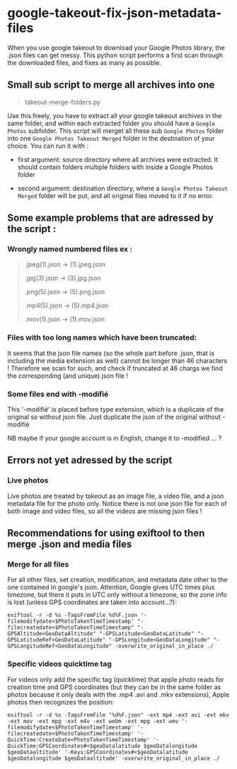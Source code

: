 # google-takeout-fix-json-metadata-files
When you use google takeout to download your Google Photos library, the .json files can get messy. This python script performs a first scan through the downloaded files, and fixes as many as possible. 


## Small sub script to merge all archives into one

> takeout-merge-folders.py

Use this freely, you have to extract all your google takeout archives in the same folder, and within each extracted folder you should have a `Google Photos` subfolder. This script will merget all these sub `Google Photos` folder into one `Google Photos Takeout Merged` folder in the destination of your choice. You can run it with :

- first argument: source directory where all archives were extracted. It should contain folders multiple folders with inside a Google Photos folder

- second argument: destination directory, where a
           `Google Photos Takeout Merged` folder will be put, and all original files moved to it if no error.


## Some example problems that are adressed by the script :

### Wrongly named numbered files ex :
>.jpeg(1).json ->  (1).jpeg.json
>
>.jpg(3).json  -> (3).jpg.json
>
>.png(5).json -> (5).png.json
>
>.mp4(5).json -> (5).mp4.json
>
>.mov(1).json -> (1).mov.json


### Files with too long names which have been truncated:

It seems that the json file names (so the whole part before .json, that is including the media extension as well) cannot be longer than 46 characters ! Therefore we scan for such, and check if truncated at 46 chargs we find the corresponding (and unique) json file ! 


### Some files end with -modifié

This '-modifié' is placed before type extension, which is a duplicate of the original so without json file. Just duplicate the json of the original without -modifié

NB maybe if your google account is in English, change it to -modified ... ?

## Errors not yet adressed by the script

### Live photos

Live photos are treated by takeout as an image file, a video file, and a json metadata file for the photo only. Notice there is not one json file for each of both image and video files, so all the videos are missing json files !

## Recommendations for using exiftool to then merge .json and media files

### Merge for all files

For all other files, set creation, modification, and metadata date other to the one contained in google's json. Attention, Google gives UTC times plus timezone, but there it puts in UTC only without a timezone, so the zone info is lost (unless GPS coordinates are taken into account...?):

`
exiftool -r -d %s -TagsFromFile %d%F.json '-filemodifydate<$PhotoTakenTimeTimestamp' "-filecreatedate<$PhotoTakenTimeTimestamp" "-GPSAltitude<GeoDataAltitude" "-GPSLatitude<GeoDataLatitude" "-GPSLatitudeRef<GeoDataLatitude" "-GPSLongitude<GeoDataLongitude" "-GPSLongitudeRef<GeoDataLongitude" -overwrite_original_in_place ./
`

### Specific videos quicktime tag

For videos only add the specific tag (quicktime) that apple photo reads for creation time and GPS coordinates (but they can be in the same folder as photos because it only deals with the .mp4 .avi and .mkv extensions), Apple photos then recognizes the position:

`
exiftool -r -d %s -TagsFromFile "%d%F.json" -ext mp4 -ext avi -ext mkv -ext mov -ext mpg -ext m4v -ext webm -ext mpg -ext wmv '-filemodifydate<$PhotoTakenTimeTimestamp' '-filecreatedate<$PhotoTakenTimeTimestamp' '-QuickTime:CreateDate<PhotoTakenTimeTimestamp' '-QuickTime:GPSCoordinates#<$geoDatalatitude $geoDatalongitude $geoDataaltitude' '-Keys:GPSCoordinates#<$geoDatalatitude $geoDatalongitude $geoDataaltitude' -overwrite_original_in_place ./
`




